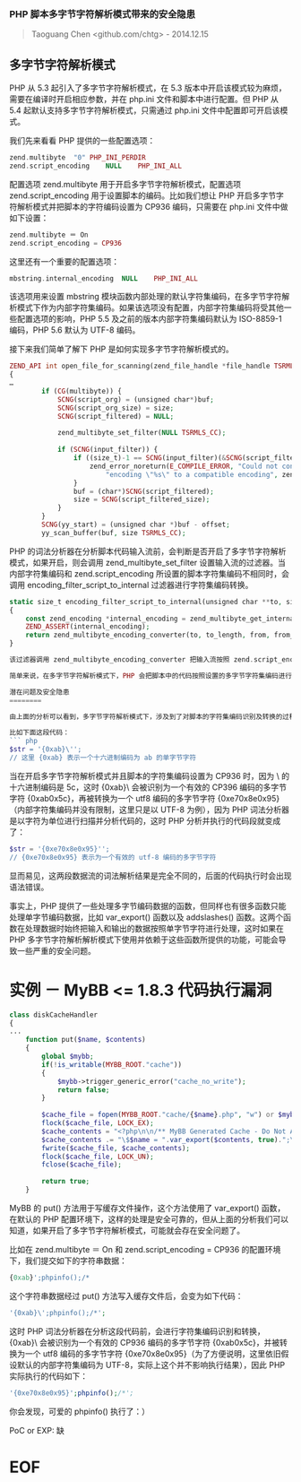 ### PHP 脚本多字节字符解析模式带来的安全隐患
> Taoguang Chen <github.com/chtg> - 2014.12.15

多字节字符解析模式
-------------------
PHP 从 5.3 起引入了多字节字符解析模式，在 5.3 版本中开启该模式较为麻烦，需要在编译时开启相应参数，并在 php.ini 文件和脚本中进行配置。但 PHP 从 5.4 起默认支持多字节字符解析模式，只需通过 php.ini 文件中配置即可开启该模式。

我们先来看看 PHP 提供的一些配置选项：
``` php
zend.multibyte	"0"	PHP_INI_PERDIR
zend.script_encoding	NULL	PHP_INI_ALL
```

配置选项 zend.multibyte 用于开启多字节字符解析模式，配置选项 zend.script_encoding 用于设置脚本的编码。比如我们想让 PHP 开启多字节字符解析模式并把脚本的字符编码设置为 CP936 编码，只需要在 php.ini 文件中做如下设置：
``` php	
zend.multibyte ＝ On
zend.script_encoding = CP936
```

这里还有一个重要的配置选项：
``` php
mbstring.internal_encoding	NULL	PHP_INI_ALL
```

该选项用来设置 mbstring 模块函数内部处理的默认字符集编码，在多字节字符解析模式下作为内部字符集编码。如果该选项没有配置，内部字符集编码将受其他一些配置选项的影响，PHP 5.5 及之前的版本内部字符集编码默认为 ISO-8859-1 编码，PHP 5.6 默认为 UTF-8 编码。

接下来我们简单了解下 PHP 是如何实现多字节字符解析模式的。
``` php
ZEND_API int open_file_for_scanning(zend_file_handle *file_handle TSRMLS_DC)
{
…
		if (CG(multibyte)) {
			SCNG(script_org) = (unsigned char*)buf;
			SCNG(script_org_size) = size;
			SCNG(script_filtered) = NULL;
			
			zend_multibyte_set_filter(NULL TSRMLS_CC);
			
			if (SCNG(input_filter)) {
				if ((size_t)-1 == SCNG(input_filter)(&SCNG(script_filtered), &SCNG(script_filtered_size), SCNG(script_org), SCNG(script_org_size) TSRMLS_CC)) {
					zend_error_noreturn(E_COMPILE_ERROR, "Could not convert the script from the detected "
						"encoding \"%s\" to a compatible encoding", zend_multibyte_get_encoding_name(LANG_SCNG(script_encoding)));
				}
				buf = (char*)SCNG(script_filtered);
				size = SCNG(script_filtered_size);
			}
		}
		SCNG(yy_start) = (unsigned char *)buf - offset;
		yy_scan_buffer(buf, size TSRMLS_CC);
```

PHP 的词法分析器在分析脚本代码输入流前，会判断是否开启了多字节字符解析模式，如果开启，则会调用 zend_multibyte_set_filter 设置输入流的过滤器。当内部字符集编码和 zend.script_encoding 所设置的脚本字符集编码不相同时，会调用 encoding_filter_script_to_internal 过滤器进行字符集编码转换。
``` php
static size_t encoding_filter_script_to_internal(unsigned char **to, size_t *to_length, const unsigned char *from, size_t from_length TSRMLS_DC)
{
	const zend_encoding *internal_encoding = zend_multibyte_get_internal_encoding(TSRMLS_C);
	ZEND_ASSERT(internal_encoding);
	return zend_multibyte_encoding_converter(to, to_length, from, from_length, internal_encoding, LANG_SCNG(script_encoding) TSRMLS_CC);
}

该过滤器调用 zend_multibyte_encoding_converter 把输入流按照 zend.script_encoding 所设置的脚本字符集编码识别，并转换为内部字符集编码的输入流，然后进行词法分析。

简单来说，在多字节字符解析模式下，PHP 会把脚本中的代码按照设置的多字节字符集编码进行识别，并转换成内部字符集编码的代码，然后进行词法分析并执行脚本。

潜在问题及安全隐患
========

由上面的分析可以看到，多字节字符解析模式下，涉及到了对脚本的字符集编码识别及转换的过程，而这一过程可能会导致一些问题。

比如下面这段代码：
``` php
$str = '{0xab}\'';
// 这里 {0xab} 表示一个十六进制编码为 ab 的单字节字符
```

当在开启多字节字符解析模式并且脚本的字符集编码设置为 CP936 时，因为 \ 的十六进制编码是 5c，这时 {0xab}\ 会被识别为一个有效的 CP396 编码的多字节字符 {0xab0x5c}，再被转换为一个 utf8 编码的多字节字符 {0xe70x8e0x95}（内部字符集编码并没有限制，这里只是以 UTF-8 为例），因为 PHP 词法分析器是以字符为单位进行扫描并分析代码的，这时 PHP 分析并执行的代码段就变成了：
``` php
$str = '{0xe70x8e0x95}'';
// {0xe70x8e0x95} 表示为一个有效的 utf-8 编码的多字节字符
```

显而易见，这两段数据流的词法解析结果是完全不同的，后面的代码执行时会出现语法错误。

事实上，PHP 提供了一些处理多字节编码数据的函数，但同样也有很多函数只能处理单字节编码数据，比如 var_export() 函数以及 addslashes() 函数。这两个函数在处理数据时始终把输入和输出的数据按照单字节字符进行处理，这时如果在 PHP 多字节字符解析解析模式下使用并依赖于这些函数所提供的功能，可能会导致一些严重的安全问题。

实例 － MyBB <= 1.8.3 代码执行漏洞
========
``` php
class diskCacheHandler
{
...
	function put($name, $contents)
	{
    	global $mybb;
    	if(!is_writable(MYBB_ROOT."cache"))
    	{
        	$mybb->trigger_generic_error("cache_no_write");
        	return false;
    	}
		
    	$cache_file = fopen(MYBB_ROOT."cache/{$name}.php", "w") or $mybb->trigger_generic_error("cache_no_write");
    	flock($cache_file, LOCK_EX);
    	$cache_contents = "<?php\n\n/** MyBB Generated Cache - Do Not Alter\n * Cache Name: $name\n * Generated: ".gmdate("r")."\n*/\n\n";
    	$cache_contents .= "\$$name = ".var_export($contents, true).";\n\n?>";
    	fwrite($cache_file, $cache_contents);
    	flock($cache_file, LOCK_UN);
    	fclose($cache_file);
		
    	return true;
	} 
```

MyBB 的 put() 方法用于写缓存文件操作，这个方法使用了 var_export() 函数，在默认的 PHP 配置环境下，这样的处理是安全可靠的，但从上面的分析我们可以知道，如果开启了多字节字符解析模式，可能就会存在安全问题了。

比如在 zend.multibyte ＝ On 和 zend.script_encoding = CP936 的配置环境下，我们提交如下的字符串数据：
``` php
{0xab}';phpinfo();/*
```

这个字符串数据经过 put() 方法写入缓存文件后，会变为如下代码：
``` php
'{0xab}\';phpinfo();/*';
```

这时 PHP 词法分析器在分析这段代码前，会进行字符集编码识别和转换，{0xab}\ 会被识别为一个有效的 CP936 编码的多字节字符 {0xab0x5c}，并被转换为一个 utf8 编码的多字节字符 {0xe70x8e0x95}（为了方便说明，这里依旧假设默认的内部字符集编码为 UTF-8，实际上这个并不影响执行结果），因此 PHP 实际执行的代码如下：
``` php
'{0xe70x8e0x95}';phpinfo();/*';
```

你会发现，可爱的 phpinfo() 执行了：）

PoC or EXP: 缺

EOF
========
